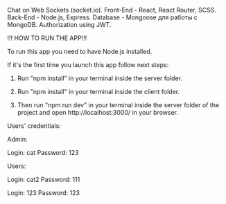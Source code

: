 Chat on Web Sockets (socket.io).
Front-End - React, React Router, SCSS.
Back-End - Node.js, Express. 
Database - Mongoose для работы с MongoDB.
Authorization using JWT.

!!! HOW TO RUN THE APP!!!

To run this app you need to have Node.js installed.

If it's the first time you launch this app follow next steps:

1. Run "npm install" in your terminal inside the server folder.

2. Run "npm install" in your terminal inside the client folder.

3. Then run "npm run dev" in your terminal inside the server folder of the project and open http://localhost:3000/ in your browser.

Users' credentials:

Admin:

Login: cat    Password: 123



Users:

Login: cat2   Password: 111

Login: 123    Password: 123
